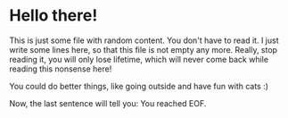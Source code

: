 # Hello there!

This is just some file with random content. 
You don't have to read it. I just write some lines here, so that this file is not empty any more. 
Really, stop reading it, you will only lose lifetime, which will never come back while reading this nonsense here!

You could do better things, like going outside and have fun with cats :) 

Now, the last sentence will tell you:
You reached EOF.
